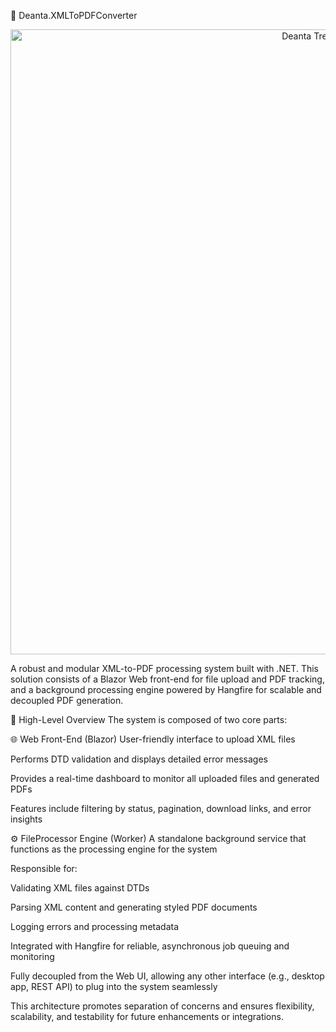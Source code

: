 📄 Deanta.XMLToPDFConverter

<div align="center"> <img src="https://github.com/user-attachments/assets/4f4e231e-5110-4c4f-9bd2-c990008bc27f" alt="Deanta Trends Banner" width="1000"/> </div>

A robust and modular XML-to-PDF processing system built with .NET. This solution consists of a Blazor Web front-end for file upload and PDF tracking, and a background processing engine powered by Hangfire for scalable and decoupled PDF generation.

🧠 High-Level Overview
The system is composed of two core parts:

🌐 Web Front-End (Blazor)
User-friendly interface to upload XML files

Performs DTD validation and displays detailed error messages

Provides a real-time dashboard to monitor all uploaded files and generated PDFs

Features include filtering by status, pagination, download links, and error insights

⚙️ FileProcessor Engine (Worker)
A standalone background service that functions as the processing engine for the system

Responsible for:

Validating XML files against DTDs

Parsing XML content and generating styled PDF documents

Logging errors and processing metadata

Integrated with Hangfire for reliable, asynchronous job queuing and monitoring

Fully decoupled from the Web UI, allowing any other interface (e.g., desktop app, REST API) to plug into the system seamlessly

This architecture promotes separation of concerns and ensures flexibility, scalability, and testability for future enhancements or integrations.

